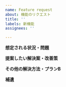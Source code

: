 ```yaml
---
name: Feature request
about: 機能のリクエスト
title: ''
labels: 新機能
assignees: ''

---
```


**想定される状況・問題**


**提案したい解決案・改善策**


**その他の解決方法・プランB**


**補遺**
